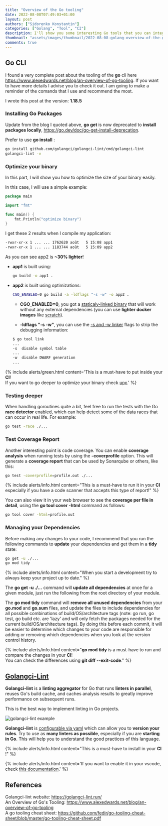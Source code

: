 ```yaml
---
title: "Overview of the Go tooling"
date: 2022-08-08T07:49:03+01:00
layout: post
authors: ["Sidorenko Konstantin"]
categories: ["Golang", "Tool", "CI"]
description: I'll show you some interesting Go tools that you can integrate into your project.
thumbnail: "assets/images/thumbnail/2022-08-08-golang-overview-of-the-go-tooling.png"
comments: true
---
```


## Go CLI

I found a very complete post about the tooling of the **go** cli here <https://www.alexedwards.net/blog/an-overview-of-go-tooling>.
If you want to have more details I advise you to check it out.
I am going to make a reminder of the comands that I use and recommend the most.

I wrote this post at the version: **1.18.5**

### Installing Go Packages

Update from the blog I quoted above, **go get** is now deprecated to **install packages locally**, <https://go.dev/doc/go-get-install-deprecation>.

Prefer to use **go install** :

```bash
go install github.com/golangci/golangci-lint/cmd/golangci-lint
golangci-lint -v
```

### Optimize your binary

In this part, I will show you how to optimize the size of your binary easily.

In this case, I will use a simple example:

```go
package main

import "fmt"

func main() {
	fmt.Println("optimize binary")
}
```

I get these 2 results when I compile my application:

```bash
-rwxr-xr-x 1 ... ... 1762620 août   5 15:08 app1
-rwxr-xr-x 1 ... ... 1183744 août   5 15:09 app2
```

As you can see app2 is **~30% lighter**!

- **app1** is built using:

  ```bash
  go build -o app1 .
  ```

- **app2** is built using optimizations:

  ```bash
  CGO_ENABLED=0 go build -a -ldflags "-s -w" -o app2 .
  ```

  - **CGO_ENABLED=0**, you got a [staticaly-linked binary](https://en.wikipedia.org/wiki/Static_buildd) that will work without any external dependencies (you can use **lighter docker images** like [scratch](https://hub.docker.com/_/scratch)).

  - **-ldflags "-s -w"**, you can use the [-s and -w linker](https://golang.org/cmd/link/) flags to strip the debugging information:

  ```bash
  $ go tool link
  ...
  -s  disable symbol table
  ...
  -w  disable DWARF generation
  ...
  ```

{% include alerts/green.html content='This is a must-have to put inside your <strong>CI</strong>!<br/>If you want to go deeper to optimize your binary check <a href="https://upx.github.io/">upx</a>.' %}

### Testing deeper

When handling goroutines quite a bit, feel free to run the tests with the Go **race detector** enabled, which can help detect some of the data races that can occur in real life. For example:

```bash
go test -race ./...
```

### Test Coverage Report

Another interesting point is code coverage. You can enable **coverage analysis** when running tests by using the **-coverprofile** option. This will generate a **coverage report** that can be used by Sonarqube or others, like this:

```bash
go test -coverprofile=profile.out ./...
```

{% include alerts/info.html content="This is a must-have to run it in your <strong>CI</strong> especially if you have a code scanner that accepts this type of report!" %}

You can also view it in your web browser to see the **coverage per file in detail**, using the **go tool cover -html** command as follows:

```bash
go tool cover -html=profile.out
```

### Managing your Dependencies

Before making any changes to your code, I recommend that you run the following commands to **update** your dependencies and get them in a **tidy** state:

```bash
go get -u ./...
go mod tidy
```

{% include alerts/info.html content="When you start a development try to always keep your project up to date." %}

The **go get -u ./...** command will **update all dependencies** at once for a given module, just run the following from the root directory of your module.

The **go mod tidy** command will **remove all unused dependencies** from your **go.mod** and **go.sum** files, and update the files to include dependencies for all possible combinations of build/OS/architecture tags (note: go run, go test, go build etc. are 'lazy' and will only fetch the packages needed for the current build/OS/architecture tags). By doing this before each commit, it will be easier to determine which changes to your code are responsible for adding or removing which dependencies when you look at the version control history.

{% include alerts/info.html content="<strong>go mod tidy</strong> is a must-have to run and compare the changes in your <strong>CI</strong>!<br/>
You can check the differences using <strong>git diff --exit-code</strong>." %}

## [Golangci-Lint](https://golangci-lint.run/)

**Golangci-lint** is a **linting aggregator** for Go that runs **linters in parallel**, reuses Go's build cache, and caches analysis results to greatly improve performance on subsequent runs.

This is the best way to implement linting in Go projects.

![golangci-lint example](https://golangci-lint.run/demo.svg)

**Golangci-lint** is [configurable via yaml](https://golangci-lint.run/usage/configuration/) which can allow you to **version your rules**. Try to use as **many linters as possible**, especially if you are **starting in Go**. This will help you to understand the good practices of this language.

{% include alerts/info.html content="This is a must-have to install in your <strong>CI</strong> !" %}

{% include alerts/info.html content='If you want to enable it in your vscode, check <a href="https://golangci-lint.run/usage/integrations/#editor-integration">this documentation</a>.' %}

## References

Golangci-lint website: <https://golangci-lint.run/><br/>
An Overview of Go's Tooling: <https://www.alexedwards.net/blog/an-overview-of-go-tooling><br/>
A go tooling cheat sheet: <https://github.com/fedir/go-tooling-cheat-sheet/blob/master/go-tooling-cheat-sheet.pdf>
